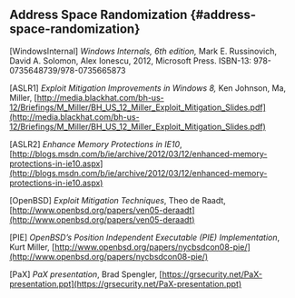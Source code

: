 <!--- @file
  References file: -Address Space Randomization 

  Copyright (c) 2018, Intel Corporation. All rights reserved.<BR>

  Redistribution and use in source (original document form) and 'compiled'
  forms (converted to PDF, epub, HTML and other formats) with or without
  modification, are permitted provided that the following conditions are met:

  1) Redistributions of source code (original document form) must retain the
     above copyright notice, this list of conditions and the following
     disclaimer as the first lines of this file unmodified.

  2) Redistributions in compiled form (transformed to other DTDs, converted to
     PDF, epub, HTML and other formats) must reproduce the above copyright
     notice, this list of conditions and the following disclaimer in the
     documentation and/or other materials provided with the distribution.

  THIS DOCUMENTATION IS PROVIDED BY TIANOCORE PROJECT "AS IS" AND ANY EXPRESS OR
  IMPLIED WARRANTIES, INCLUDING, BUT NOT LIMITED TO, THE IMPLIED WARRANTIES OF
  MERCHANTABILITY AND FITNESS FOR A PARTICULAR PURPOSE ARE DISCLAIMED. IN NO
  EVENT SHALL TIANOCORE PROJECT  BE LIABLE FOR ANY DIRECT, INDIRECT, INCIDENTAL,
  SPECIAL, EXEMPLARY, OR CONSEQUENTIAL DAMAGES (INCLUDING, BUT NOT LIMITED TO,
  PROCUREMENT OF SUBSTITUTE GOODS OR SERVICES; LOSS OF USE, DATA, OR PROFITS;
  OR BUSINESS INTERRUPTION) HOWEVER CAUSED AND ON ANY THEORY OF LIABILITY,
  WHETHER IN CONTRACT, STRICT LIABILITY, OR TORT (INCLUDING NEGLIGENCE OR
  OTHERWISE) ARISING IN ANY WAY OUT OF THE USE OF THIS DOCUMENTATION, EVEN IF
  ADVISED OF THE POSSIBILITY OF SUCH DAMAGE.

-->

## Address Space Randomization {#address-space-randomization}

[WindowsInternal] _Windows Internals, 6th edition,_ Mark E. Russinovich, David A. Solomon, Alex Ionescu, 2012, Microsoft Press. ISBN-13: 978-0735648739/978-0735665873

[ASLR1] _Exploit Mitigation Improvements in Windows 8,_ Ken Johnson, Ma, Miller, [http://media.blackhat.com/bh-us-12/Briefings/M_Miller/BH_US_12_Miller_Exploit_Mitigation_Slides.pdf](http://media.blackhat.com/bh-us-12/Briefings/M_Miller/BH_US_12_Miller_Exploit_Mitigation_Slides.pdf)

[ASLR2] _Enhance Memory Protections in IE10_, [http://blogs.msdn.com/b/ie/archive/2012/03/12/enhanced-memory-protections-in-ie10.aspx](http://blogs.msdn.com/b/ie/archive/2012/03/12/enhanced-memory-protections-in-ie10.aspx)

[OpenBSD] _Exploit Mitigation Techniques_, Theo de Raadt, [http://www.openbsd.org/papers/ven05-deraadt](http://www.openbsd.org/papers/ven05-deraadt)

[PIE] _OpenBSD’s Position Independent Executable (PIE) Implementation_, Kurt Miller, [http://www.openbsd.org/papers/nycbsdcon08-pie/](http://www.openbsd.org/papers/nycbsdcon08-pie/)

[PaX] _PaX presentation_, Brad Spengler, [https://grsecurity.net/PaX-presentation.ppt](https://grsecurity.net/PaX-presentation.ppt)